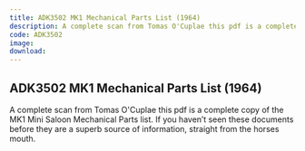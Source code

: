 ```yaml
---
title: ADK3502 MK1 Mechanical Parts List (1964)
description: A complete scan from Tomas O'Cuplae this pdf is a complete copy of the MK1 Mini Saloon Mechanical Parts list.  If you haven’t seen these documents before they are a superb source of information, straight from the horses mouth.
code: ADK3502
image:
download:
---
```


<!-- Content of the page -->

## ADK3502 MK1 Mechanical Parts List (1964)

A complete scan from Tomas O'Cuplae this pdf is a complete copy of the MK1 Mini Saloon Mechanical Parts list.  If you haven’t seen these documents before they are a superb source of information, straight from the horses mouth.

